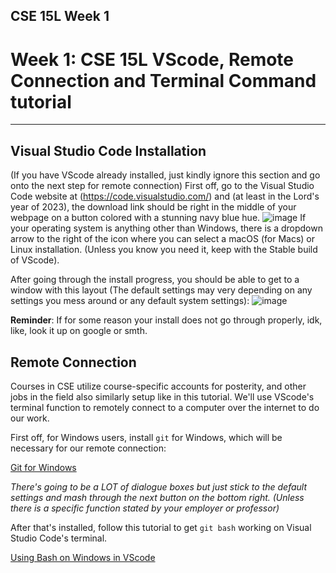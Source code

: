 ## CSE 15L Week 1
# Week 1: CSE 15L VScode, Remote Connection and Terminal Command tutorial
---

## Visual Studio Code Installation
(If you have VScode already installed, just kindly ignore this section and go onto the next step for remote connection)
First off, go to the Visual Studio Code website at (https://code.visualstudio.com/) and (at least in the Lord's year of 2023), the download link should be right in the middle of your webpage on a button colored with a stunning navy blue hue.
![image](https://user-images.githubusercontent.com/122484639/211910251-0bf495fe-182e-4448-8e0e-ff1bea9e5963.png)
If your operating system is anything other than Windows, there is a dropdown arrow to the right of the icon where you can select a macOS (for Macs) or Linux installation. (Unless you know you need it, keep with the Stable build of VScode).

After going through the install progress, you should be able to get to a window with this layout (The default settings may very depending on any settings you mess around or any default system settings):
![image](https://user-images.githubusercontent.com/122484639/211909188-ddf3f875-434d-408c-b34f-b2127cfd4197.png)

**Reminder**: If for some reason your install does not go through properly, idk, like, look it up on google or smth.

## Remote Connection
Courses in CSE utilize course-specific accounts for posterity, and other jobs in the field also similarly setup like in this tutorial. We'll use VScode's terminal function to remotely connect to a computer over the internet to do our work.

First off, for Windows users, install `git` for Windows, which will be necessary for our remote connection:

[Git for Windows](https://gitforwindows.org/)

*There's going to be a LOT of dialogue boxes but just stick to the default settings and mash through the *next* button on the bottom right. (Unless there is a specific function stated by your employer or professor)*

After that's installed, follow this tutorial to get `git bash` working on Visual Studio Code's terminal.

[Using Bash on Windows in VScode](https://stackoverflow.com/a/50527994)
